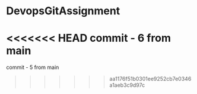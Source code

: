# DevopsGitAssignment
<<<<<<< HEAD
commit - 6 from main
=======
commit - 5 from main
>>>>>>> aa1176f51b0301ee9252cb7e0346a1aeb3c9d97c
